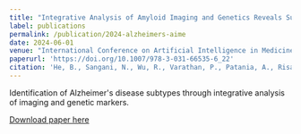 ```yaml
---
title: "Integrative Analysis of Amyloid Imaging and Genetics Reveals Subtypes of Alzheimer Progression in Early Stage"
label: publications
permalink: /publication/2024-alzheimers-aime
date: 2024-06-01
venue: "International Conference on Artificial Intelligence in Medicine (AIME)"
paperurl: 'https://doi.org/10.1007/978-3-031-66535-6_22'
citation: 'He, B., Sangani, N., Wu, R., Varathan, P., Patania, A., Risacher, S.L., Nho, K., Apostolova, L.G., Saykin, A.J., Shen, L., & Yan, J. (2024). Integrative Analysis of Amyloid Imaging and Genetics Reveals Subtypes of Alzheimer Progression in Early Stage. In International Conference on Artificial Intelligence in Medicine (pp. 204-211).'
---
```


Identification of Alzheimer's disease subtypes through integrative analysis of imaging and genetic markers.

[Download paper here](https://doi.org/10.1007/978-3-031-66535-6_22)
